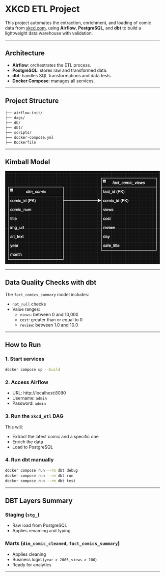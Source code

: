 # XKCD ETL Project

This project automates the extraction, enrichment, and loading of comic data from [xkcd.com](https://xkcd.com), using **Airflow**, **PostgreSQL**, and **dbt** to build a lightweight data warehouse with validation.

---

## Architecture

- **Airflow**: orchestrates the ETL process.
- **PostgreSQL**: stores raw and transformed data.
- **dbt**: handles SQL transformations and data tests.
- **Docker Compose**: manages all services.

---

## Project Structure

```
├── airflow-init/
├── dags/ 
├── db/
├── dbt/
├── scripts/
├── docker-compose.yml 
├── Dockerfile 
```

---

## Kimball Model

![Kimball ERD](utils/kimball_diagram.png)

---

## Data Quality Checks with dbt

The `fact_comics_summary` model includes:

- `not_null` checks
- Value ranges:
  - `views`: between 0 and 10,000
  - `cost`: greater than or equal to 0
  - `review`: between 1.0 and 10.0

---

## How to Run

### 1. Start services
```bash
docker compose up --build
```

### 2. Access Airflow
- URL: http://localhost:8080
- Username: `admin`
- Password: `admin`

### 3. Run the `xkcd_etl` DAG

This will:
- Extract the latest comic and a specific one
- Enrich the data
- Load to PostgreSQL

### 4. Run dbt manually

```bash
docker compose run --rm dbt debug
docker compose run --rm dbt run
docker compose run --rm dbt test
```

---

## DBT Layers Summary

### Staging (`stg_`)
- Raw load from PostgreSQL
- Applies renaming and typing

### Marts (`dim_comic_cleaned`, `fact_comics_summary`)
- Applies cleaning
- Business logic (`year > 2005`, `views > 100`)
- Ready for analytics

---